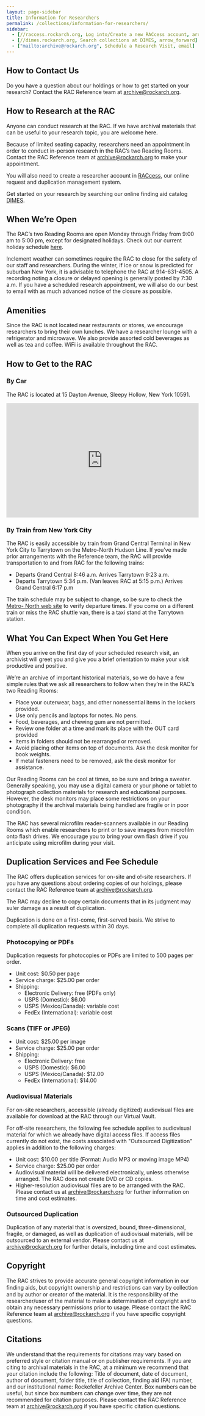 ```yaml
---
layout: page-sidebar
title: Information for Researchers
permalink: /collections/information-for-researchers/
sidebar:
  - [//raccess.rockarch.org, Log into/Create a new RACcess account, arrow_forward]
  - [//dimes.rockarch.org, Search collections at DIMES, arrow_forward]
  - ["mailto:archive@rockarch.org", Schedule a Research Visit, email]
---
```


## How to Contact Us

Do you have a question about our holdings or how to get started on your research?
Contact the RAC Reference team at [archive@rockarch.org](mailto:archive@rockarch.org).

## How to Research at the RAC

Anyone can conduct research at the RAC. If we have archival materials that can be
useful to your research topic, you are welcome here.

Because of limited seating capacity, researchers need an appointment in order to
conduct in-person research in the RAC’s two Reading Rooms. Contact the RAC Reference
team at [archive@rockarch.org](mailto:archive@rockarch.org) to make your
appointment.

You will also need to create a researcher account in [RACcess](https://raccess.rockarch.org),
our online request and duplication management system.

Get started on your research by searching our online finding aid catalog [DIMES](https://dimes.rockarch.org).

## When We’re Open

The RAC’s two Reading Rooms are open Monday through Friday from 9:00
am to 5:00 pm, except for designated holidays. Check out our current
holiday schedule [here](holiday-schedule/).

Inclement weather can sometimes require the RAC to close for the safety of
our staff and researchers. During the winter, if ice or snow is predicted for
suburban New York, it is advisable to telephone the RAC at 914-631-4505. A
recording noting a closure or delayed opening is generally posted by 7:30
a.m. If you have a scheduled research appointment, we will also do our best
to email with as much advanced notice of the closure as possible.

## Amenities

Since the RAC is not located near restaurants or stores, we encourage
researchers to bring their own lunches. We have a researcher lounge with a
refrigerator and microwave. We also provide assorted cold beverages as
well as tea and coffee. WiFi is available throughout the RAC.


## How to Get to the RAC

### By Car

The RAC is located at 15 Dayton Avenue, Sleepy Hollow, New York 10591.

<iframe src="https://www.google.com/maps/embed?pb=!1m18!1m12!1m3!1d3006.9551381027577!2d-73.8373819843737!3d41.091826822227716!2m3!1f0!2f0!3f0!3m2!1i1024!2i768!4f13.1!3m3!1m2!1s0x89c2bffc3b17f3b5%3A0x3329b3d8104d2fb9!2s15+Dayton+Ave%2C+Sleepy+Hollow%2C+NY+10591!5e0!3m2!1sen!2sus!4v1560187749243!5m2!1sen!2sus" width="100%" height="300" frameborder="0" style="border:0" allowfullscreen></iframe>

### By Train from New York City

The RAC is easily accessible by train from Grand Central Terminal in New
York City to Tarrytown on the Metro-North Hudson Line. If you’ve made
prior arrangements with the Reference team, the RAC will provide
transportation to and from RAC for the following trains:

- Departs Grand Central 8:46 a.m. Arrives Tarrytown 9:23 a.m.
- Departs Tarrytown 5:34 p.m. (Van leaves RAC at 5:15 p.m.) Arrives Grand Central 6:17 p.m

The train schedule may be subject to change, so be sure to check the [Metro-
North web site](http://www.mta.info) to verify departure times. If you come
on a different train or miss the RAC shuttle van, there is a taxi stand at the
Tarrytown station.

## What You Can Expect When You Get Here

When you arrive on the first day of your scheduled research visit, an
archivist will greet you and give you a brief orientation to make your visit
productive and positive.

We’re an archive of important historical materials, so we do have a few
simple rules that we ask all researchers to follow when they’re in the RAC’s
two Reading Rooms:

- Place your outerwear, bags, and other nonessential items in the
lockers provided.
- Use only pencils and laptops for notes. No pens.
- Food, beverages, and chewing gum are not permitted.
- Review one folder at a time and mark its place with the OUT card
provided
- Items in folders should not be rearranged or removed.
- Avoid placing other items on top of documents. Ask the desk monitor
for book weights.
- If metal fasteners need to be removed, ask the desk monitor for
assistance.

Our Reading Rooms can be cool at times, so be sure and bring a sweater.
Generally speaking, you may use a digital camera or your phone or tablet
to photograph collection materials for research and educational purposes.
However, the desk monitors may place some restrictions on your
photography if the archival materials being handled are fragile or in poor
condition.

The RAC has several microfilm reader-scanners available in our Reading
Rooms which enable researchers to print or to save images from microfilm
onto flash drives. We encourage you to bring your own flash drive if you
anticipate using microfilm during your visit.

## Duplication Services and Fee Schedule

The RAC offers duplication services for on-site and o!-site researchers. If
you have any questions about ordering copies of our holdings, please
contact the RAC Reference team at archive@rockarch.org.

The RAC may decline to copy certain documents that in its judgment may
su!er damage as a result of duplication.

Duplication is done on a first-come, first-served basis. We strive to complete
all duplication requests within 30 days.

### Photocopying or PDFs

Duplication requests for photocopies or PDFs are limited to 500 pages per
order.

- Unit cost: $0.50 per page
- Service charge: $25.00 per order
- Shipping:
  - Electronic Delivery: free (PDFs only)
  - USPS (Domestic): $6.00
  - USPS (Mexico/Canada): variable cost
  - FedEx (International): variable cost

### Scans (TIFF or JPEG)

- Unit cost: $25.00 per image
- Service charge: $25.00 per order
- Shipping:
  - Electronic Delivery: free
  - USPS (Domestic): $6.00
  - USPS (Mexico/Canada): $12.00
  - FedEx (International): $14.00

### Audiovisual Materials

For on-site researchers, accessible (already digitized) audiovisual files are available for download at the RAC through our Virtual Vault.

For off-site researchers, the following fee schedule applies to audiovisual material for which we already have digital access files. If access files currently do not exist, the costs associated with "Outsourced Digitization" applies in addition to the following charges:

- Unit cost: $10.00 per title (Format: Audio MP3 or moving image MP4)
- Service charge: $25.00 per order
- Audiovisual material will be delivered electronically, unless otherwise arranged. The RAC does not create DVD or CD copies.
- Higher-resolution audiovisual files are to be arranged with the RAC. Please contact us at [archive@rockarch.org](mailto:archive@rockarch.org) for further information on time and cost estimates.

### Outsourced Duplication

Duplication of any material that is oversized, bound, three-dimensional, fragile, or damaged, as well as duplication of audiovisual materials, will be outsourced to an external vendor. Please contact us at
[archive@rockarch.org](mailto:archive@rockarch.org) for further details, including time and cost estimates.

## Copyright

The RAC strives to provide accurate general copyright information in our ﬁnding aids, but copyright ownership and restrictions can vary by collection and by author or creator of the material. It is the responsibility of the researcher/user of the material to make a determination of copyright and to obtain any necessary permissions prior to usage. Please contact the RAC Reference team at [archive@rockarch.org](mailto:archive@rockarch.org) if you have specific copyright questions.

## Citations

We understand that the requirements for citations may vary based on preferred style or citation manual or on publisher requirements. If you are citing to archival materials in the RAC, at a minimum we recommend that your citation include the following: Title of document, date of document, author of document, folder title, title of collection, finding aid (FA) number, and our institutional name: Rockefeller Archive Center. Box numbers can be useful, but since box numbers can change over time, they are not recommended for citation purposes. Please contact the RAC Reference team at [archive@rockarch.org](mailto:archive@rockarch.org) if you have specific citation questions.
